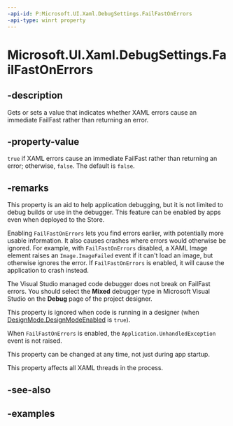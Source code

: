 ```yaml
---
-api-id: P:Microsoft.UI.Xaml.DebugSettings.FailFastOnErrors
-api-type: winrt property
---
```


<!-- Property syntax.
public bool FailFastOnErrors { get;  set; }
-->

# Microsoft.UI.Xaml.DebugSettings.FailFastOnErrors

## -description

Gets or sets a value that indicates whether XAML errors cause an immediate FailFast rather than returning an error.

## -property-value

`true` if XAML errors cause an immediate FailFast rather than returning an error; otherwise, `false`. The default is `false`.

## -remarks

This property is an aid to help application debugging, but it is not limited to debug builds or use in the debugger. This feature can be enabled by apps even when deployed to the Store.

Enabling `FailFastOnErrors` lets you find errors earlier, with potentially more usable information. It also causes crashes where errors would otherwise be ignored. For example, with `FailFastOnErrors` disabled, a XAML Image element raises an `Image.ImageFailed` event if it can't load an image, but otherwise ignores the error. If `FailFastOnErrors` is enabled, it will cause the application to crash instead.

The Visual Studio managed code debugger does not break on FailFast errors. You should select the **Mixed** debugger type in Microsoft Visual Studio on the **Debug** page of the project designer.

This property is ignored when code is running in a designer (when [DesignMode.DesignModeEnabled](/windows.applicationmodel/designmode_designmodeenabled.md) is `true`).

When `FailFastOnErrors` is enabled, the `Application.UnhandledException` event is not raised.

This property can be changed at any time, not just during app startup.

This property affects all XAML threads in the process.

## -see-also

## -examples

